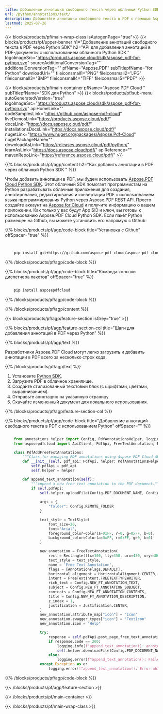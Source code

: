 ```yaml
---
title: Добавление аннотаций свободного текста через облачный Python SDK
url: /python/annotations/text/
description: Добавляйте аннотации свободного текста в PDF с помощью Aspose.PDF Cloud SDK для Python.
lastmod: 2025-07-20
---
```


{{< blocks/products/pf/main-wrap-class isAutogenPage="true">}}
{{< blocks/products/pf/upper-banner h1="Добавление аннотаций свободного текста в PDF через Python SDK" h2="API для добавления аннотаций в PDF-документы с использованием облачного Python SDK." logoImageSrc="https://products.aspose.cloud/sdk/aspose_pdf-for-python.svg" sourceAdditionalConversionTag="" additionalConversionTag="" pfName="Aspose.PDF" subTitlepfName="for Python" downloadUrl="" fileiconsmall1="PNG" fileiconsmall2="JPG" fileiconsmall3="BMP" fileiconsmall4="TIFF" fileiconsmall5="PDF" >}}

{{< blocks/products/pf/main-container pfName="Aspose.PDF Cloud " subTitlepfName="SDK для Python" >}}
{{< blocks/products/pf/sub-menu autoGeneratedVersion="true" logoImageSrc="https://products.aspose.cloud/sdk/aspose_pdf-for-python.svg" apiHomeLink="" codeSamplesLink="https://github.com/aspose-pdf-cloud" liveDemosLink="https://products.aspose.cloud/pdf/" docsLink="https://docs.aspose.cloud/pdf/" installationsDocsLink="https://docs.aspose.cloud/pdf/" nugetLink="https://www.nuget.org/packages/Aspose.Pdf-Cloud" nugetPackageName="" downloadAsLink="https://releases.aspose.cloud/pdf/python/" learnAsLink="https://docs.aspose.cloud/pdf/" apiReference="" mavenRepoLink="https://reference.aspose.cloud/pdf/" >}}

{{% blocks/products/pf/agp/content h2="Как добавить аннотации в PDF через облачный Python SDK " %}}

Чтобы добавить аннотации в PDF, мы будем использовать
[Aspose.PDF Cloud Python SDK](https://products.aspose.cloud/pdf/python/). Этот облачный SDK помогает программистам на Python разрабатывать облачные приложения для создания, аннотирования, редактирования и конвертации PDF с использованием языка программирования Python через Aspose.PDF REST API. Просто создайте аккаунт на [Aspose for Cloud](https://dashboard.aspose.cloud/#/apps) и получите информацию о вашем приложении. Как только у вас будут App SID и ключ, вы готовы к использованию Aspose.PDF Cloud Python SDK. Если пакет Python размещен на Github, вы можете установить его напрямую с Github:

{{% blocks/products/pf/agp/code-block title="Установка с Github" offSpacer="true" %}}

```bash

     
    pip install git+https://github.com/aspose-pdf-cloud/aspose-pdf-cloud-python.git


```

{{% /blocks/products/pf/agp/code-block %}}

{{% blocks/products/pf/agp/code-block title="Команда консоли диспетчера пакетов" offSpacer="true" %}}

```bash
     
    pip install asposepdfcloud

```

{{% /blocks/products/pf/agp/code-block %}}

{{% /blocks/products/pf/agp/content %}}

{{< blocks/products/pf/agp/feature-section isGrey="true" >}}

{{% blocks/products/pf/agp/feature-section-col title="Шаги для добавления аннотаций в PDF через Python" %}}

{{% blocks/products/pf/agp/text %}}

Разработчики Aspose.PDF Cloud могут легко загрузить и добавить аннотации в PDF всего за несколько строк кода.

{{% /blocks/products/pf/agp/text %}}

1. Установите [Python SDK](https://pypi.org/project/asposepdfcloud/).
1. Загрузите PDF в облачное хранилище.
1. Создайте стилизованный текстовый блок (с шрифтами, цветами, выравниванием).
1. Отправьте аннотацию на указанную страницу.
1. Скачайте измененный документ для локального использования.

{{% /blocks/products/pf/agp/feature-section-col %}}

{{% blocks/products/pf/agp/code-block title="Добавление аннотаций свободного текста в PDF с использованием Python" offSpacer="" %}}

```python

    from annotations_helper import Config, PdfAnnotationsHelper, logging
    from asposepdfcloud import ApiClient, PdfApi, FreeTextAnnotation, Rectangle, TextStyle, Color, FreeTextIntent, Justification, AnnotationFlags, HorizontalAlignment

    class PdfAddFreeTextAnnotations:
        """Class for managing PDF annotations using Aspose PDF Cloud API."""
        def __init__(self, pdf_api: PdfApi, helper: PdfAnnotationsHelper):
            self.pdfApi = pdf_api
            self.helper = helper

        def append_text_annotation(self):
            """Append a new free text annotation to the PDF document."""
            if self.pdfApi:
                self.helper.uploadFile(Config.PDF_DOCUMENT_NAME, Config.LOCAL_FOLDER, Config.REMOTE_FOLDER)
                
                args = {
                    "folder": Config.REMOTE_FOLDER
                }

                text_style = TextStyle(
                    font_size=20,
                    font='Arial', 
                    foreground_color=Color(a=0xFF, r=0, g=0xFF, b=0),
                    background_color=Color(a=0xFF, r=0xFF, g=0, b=0)
                )

                new_annotation = FreeTextAnnotation(
                    rect = Rectangle(llx=100, lly=350, urx=450, ury=400),
                    text_style = text_style,
                    name = 'Free Text Annotation',
                    flags = [AnnotationFlags.DEFAULT],
                    horizontal_alignment = HorizontalAlignment.CENTER,
                    intent = FreeTextIntent.FREETEXTTYPEWRITER,
                    rich_text = Config.NEW_FT_ANNOTATION_TEXT,
                    subject = Config.NEW_FT_ANNOTATION_SUBJECT,
                    contents = Config.NEW_FT_ANNOTATION_CONTENTS,
                    title = Config.NEW_FT_ANNOTATION_DESCRIPTION,
                    z_index = 1,
                    justification = Justification.CENTER,
                )
                new_annotation.attribute_map["icon"] = "Icon"
                new_annotation.swagger_types["icon"] = "TextIcon"
                new_annotation.icon = "Help"

                try:
                    response = self.pdfApi.post_page_free_text_annotations(Config.PDF_DOCUMENT_NAME, Config.PAGE_NUMBER, [new_annotation], **args)
                    if response.code == 200:
                        logging.info(f"append_text_annotation(): annotation '{Config.NEW_FT_ANNOTATION_TEXT}' added to the document '{Config.PDF_DOCUMENT_NAME}'.")
                        self.helper.downloadFile(Config.PDF_DOCUMENT_NAME, Config.LOCAL_RESULT_DOCUMENT_NAME, Config.LOCAL_FOLDER, Config.REMOTE_FOLDER, "add_freetext_")
                    else:
                        logging.error(f"append_text_annotation(): Failed to add annotation to the document. Response code: {response.code}")
                except Exception as e:
                    logging.error(f"append_text_annotation(): Error while adding annotation: {e}")
```

{{% /blocks/products/pf/agp/code-block %}}

{{< /blocks/products/pf/agp/feature-section >}}

{{< /blocks/products/pf/main-container >}}

{{< /blocks/products/pf/main-wrap-class >}}
